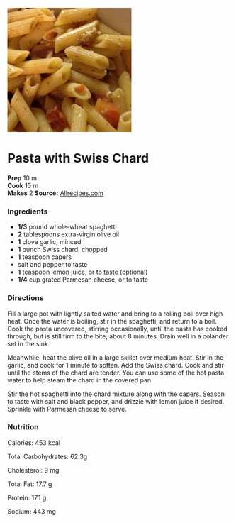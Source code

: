 [![](./images/71297be5-24ca-4dcb-a429-c7a7944d14a9.jpg)](http://images.media-allrecipes.com/userphotos/720x405/2971985.jpg)

#  Pasta with Swiss Chard


**Prep** 10 m  
**Cook** 15 m  
**Makes** 2
**Source:** [Allrecipes.com](http://allrecipes.com/recipe/218593/pasta-with-swiss-chard/)

###  Ingredients

  *  **1/3** pound whole-wheat spaghetti
  *   **2** tablespoons extra-virgin olive oil
  *   **1** clove garlic, minced
  *   **1** bunch Swiss chard, chopped
  *   **1** teaspoon capers
  * salt and pepper to taste
  *   **1** teaspoon lemon juice, or to taste (optional)
  *   **1/4** cup grated Parmesan cheese, or to taste

###  Directions

Fill a large pot with lightly salted water and bring to a rolling boil over
high heat. Once the water is boiling, stir in the spaghetti, and return to a
boil. Cook the pasta uncovered, stirring occasionally, until the pasta has
cooked through, but is still firm to the bite, about 8 minutes. Drain well in
a colander set in the sink.

Meanwhile, heat the olive oil in a large skillet over medium heat. Stir in the
garlic, and cook for 1 minute to soften. Add the Swiss chard. Cook and stir
until the stems of the chard are tender. You can use some of the hot pasta
water to help steam the chard in the covered pan.

Stir the hot spaghetti into the chard mixture along with the capers. Season to
taste with salt and black pepper, and drizzle with lemon juice if desired.
Sprinkle with Parmesan cheese to serve.

###  Nutrition

Calories: 453 kcal

Total Carbohydrates: 62.3g

Cholesterol: 9 mg

Total Fat: 17.7 g

Protein: 17.1 g

Sodium: 443 mg

